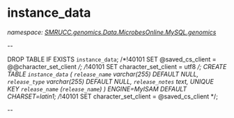 ﻿# instance_data
_namespace: [SMRUCC.genomics.Data.MicrobesOnline.MySQL.genomics](./index.md)_

--
 
 DROP TABLE IF EXISTS `instance_data`;
 /*!40101 SET @saved_cs_client = @@character_set_client */;
 /*!40101 SET character_set_client = utf8 */;
 CREATE TABLE `instance_data` (
 `release_name` varchar(255) DEFAULT NULL,
 `release_type` varchar(255) DEFAULT NULL,
 `release_notes` text,
 UNIQUE KEY `release_name` (`release_name`)
 ) ENGINE=MyISAM DEFAULT CHARSET=latin1;
 /*!40101 SET character_set_client = @saved_cs_client */;
 
 --




